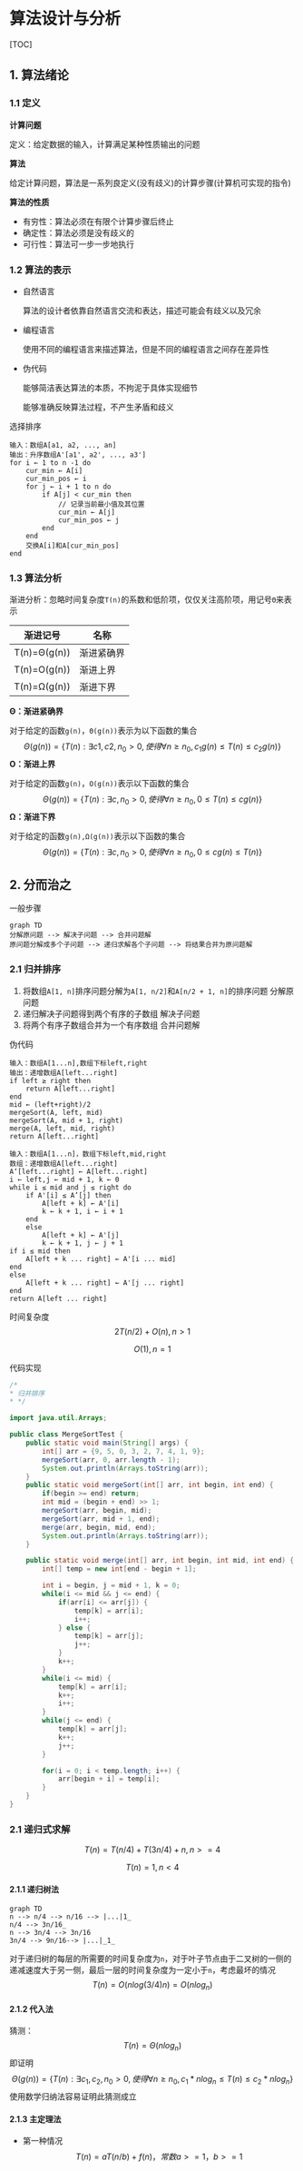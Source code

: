 # 算法设计与分析

[TOC]

## 1. 算法绪论

### 1.1 定义

**计算问题**

定义：给定数据的输入，计算满足某种性质输出的问题

**算法**

给定计算问题，算法是一系列良定义(没有歧义)的计算步骤(计算机可实现的指令)

**算法的性质**

- 有穷性：算法必须在有限个计算步骤后终止
- 确定性：算法必须是没有歧义的
- 可行性：算法可一步一步地执行

### 1.2 算法的表示

- 自然语言

  算法的设计者依靠自然语言交流和表达，描述可能会有歧义以及冗余

- 编程语言

  使用不同的编程语言来描述算法，但是不同的编程语言之间存在差异性

- 伪代码

  能够简洁表达算法的本质，不拘泥于具体实现细节

  能够准确反映算法过程，不产生矛盾和歧义

选择排序

```伪代码
输入：数组A[a1, a2, ..., an]
输出：升序数组A'[a1', a2', ..., a3']
for i ← 1 to n -1 do
	cur_min ← A[i]
	cur_min_pos ← i
	for j ← i + 1 to n do
		if A[j] < cur_min then
			// 记录当前最小值及其位置
			cur_min ← A[j]
			cur_min_pos ← j
		end
	end
	交换A[i]和A[cur_min_pos]
end
```

### 1.3 算法分析

渐进分析：忽略时间复杂度`T(n)`的系数和低阶项，仅仅关注高阶项，用记号`Θ`来表示

| 渐进记号     | 名称       |
| ------------ | ---------- |
| T(n)=Θ(g(n)) | 渐进紧确界 |
| T(n)=O(g(n)) | 渐进上界   |
| T(n)=Ω(g(n)) | 渐进下界   |

**Θ：渐进紧确界**

对于给定的函数`g(n)`，`Θ(g(n))`表示为以下函数的集合
$$
Θ(g(n))=\{T(n):∃c1,c2,n_0>0,使得∀n≥n_0,c_1g(n)≤T(n)≤c_2g(n)\}
$$
**O：渐进上界**

对于给定的函数`g(n)`，`O(g(n))`表示以下函数的集合
$$
Θ(g(n))=\{T(n):∃c,n_0>0,使得∀n≥n_0,0≤T(n)≤cg(n)\}
$$
**Ω：渐进下界**

对于给定的函数`g(n),Ω(g(n))`表示以下函数的集合
$$
Θ(g(n))=\{T(n):∃c,n_0>0,使得∀n≥n_0,0≤cg(n)≤T(n)\}
$$

## 2. 分而治之

一般步骤

```mermaid
graph TD
分解原问题 --> 解决子问题 --> 合并问题解
原问题分解成多个子问题 --> 递归求解各个子问题 --> 将结果合并为原问题解
```

### 2.1 归并排序

1. 将数组`A[1, n]`排序问题分解为`A[1, n/2]`和`A[n/2 + 1, n]`的排序问题	分解原问题
2. 递归解决子问题得到两个有序的子数组    解决子问题
3. 将两个有序子数组合并为一个有序数组    合并问题解

伪代码

```伪代码
输入：数组A[1...n],数组下标left,right
输出：递增数组A[left...right]
if left ≥ right then
	return A[left...right]
end
mid ← (left+right)/2
mergeSort(A, left, mid)
mergeSort(A, mid + 1, right)
merge(A, left, mid, right)
return A[left...right]

输入：数组A[1...n]，数组下标left,mid,right
数组：递增数组A[left...right]
A‘[left...right] ← A[left...right]
i ← left,j ← mid + 1, k ← 0
while i ≤ mid and j ≤ right do
	if A'[i] ≤ A’[j] then
		A[left + k] ← A'[i]
		k ← k + 1, i ← i + 1
	end
	else
		A[left + k] ← A'[j]
		k ← k + 1, j ← j + 1
if i ≤ mid then
    A[left + k ... right] ← A'[i ... mid]
end
else
    A[left + k ... right] ← A'[j ... right]
end
return A[left ... right]
```

时间复杂度
$$
2T(n/2) + O(n), n>1
$$

$$
O(1),n=1
$$

代码实现

```java
/*
* 归并排序
* */

import java.util.Arrays;

public class MergeSortTest {
    public static void main(String[] args) {
        int[] arr = {9, 5, 0, 3, 2, 7, 4, 1, 9};
        mergeSort(arr, 0, arr.length - 1);
        System.out.println(Arrays.toString(arr));
    }
    public static void mergeSort(int[] arr, int begin, int end) {
        if(begin >= end) return;
        int mid = (begin + end) >> 1;
        mergeSort(arr, begin, mid);
        mergeSort(arr, mid + 1, end);
        merge(arr, begin, mid, end);
        System.out.println(Arrays.toString(arr));
    }

    public static void merge(int[] arr, int begin, int mid, int end) {
        int[] temp = new int[end - begin + 1];

        int i = begin, j = mid + 1, k = 0;
        while(i <= mid && j <= end) {
            if(arr[i] <= arr[j]) {
                temp[k] = arr[i];
                i++;
            } else {
                temp[k] = arr[j];
                j++;
            }
            k++;
        }
        while(i <= mid) {
            temp[k] = arr[i];
            k++;
            i++;
        }
        while(j <= end) {
            temp[k] = arr[j];
            k++;
            j++;
        }

        for(i = 0; i < temp.length; i++) {
            arr[begin + i] = temp[i];
        }
    }
}
```

### 2.1 递归式求解

$$
T(n)=T(n/4)+T(3n/4)+n, n >= 4
$$

$$
T(n)=1, n < 4
$$

#### 2.1.1 递归树法

```mermaid
graph TD
n --> n/4 --> n/16 --> |...|1_
n/4 --> 3n/16_
n --> 3n/4 --> 3n/16
3n/4 --> 9n/16--> |...|_1_
```

对于递归树的每层的所需要的时间复杂度为`n`，对于叶子节点由于二叉树的一侧的递减速度大于另一侧，最后一层的时间复杂度为一定小于`n`，考虑最坏的情况
$$
T(n) = O(nlog(3/4)n)=O(nlog_n)
$$

#### 2.1.2 代入法

猜测：
$$
T(n)=Θ(nlog_n)
$$
即证明
$$
Θ(g(n))=\{T(n):∃c_1,c_2,n_0>0,使得∀n≥n_0,c_1*nlog_n≤T(n)≤c_2*nlog_n\}
$$
使用数学归纳法容易证明此猜测成立

#### 2.1.3 主定理法

- 第一种情况
  $$
  T(n)=aT(n/b)+f(n)，常数a>=1，b>=1
  $$
  